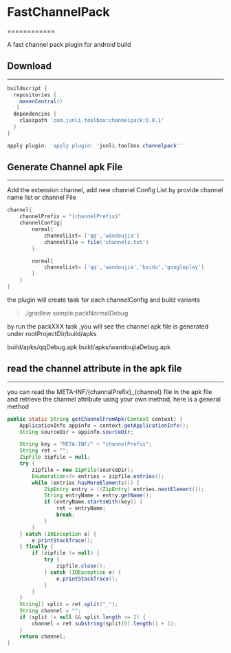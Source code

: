 # FastChannelPack
============

A fast channel pack plugin for android build

## Download
--------

```groovy
buildscript {
  repositories {
    mavenCentral()
   }
  dependencies {
    classpath 'com.junli.toolbox:channelpack:0.0.1'
  }
}

apply plugin: 'apply plugin: 'junli.toolbox.channelpack''

```

## Generate Channel apk File
--------

Add the extension channel, add new channel Config List by provide channel name list or channel File


```groovy
channel{
    channelPrefix = "{channelPrefix}"
    channelConfig{
        normal{
            channelList= ['qq','wandoujia']
            channelFile = file('channels.txt')
        }

        normal{
            channelList= ['qq','wandoujia','baidu','googleplay']
        }
    }
}

```

the plugin will create task for each channelConfig and build variants

> ./gradlew sample:packNormalDebug


by run the packXXX task ,you will see the channel apk file is generated under rootProjectDir/build/apks

build/apks/qqDebug.apk
build/apks/wandoujiaDebug.apk


## read the channel attribute in the apk file
--------

you can read the META-INF/{channalPrefix}_{channel} file in the apk file and retrieve the
channel attribute using your own method, here is a general method


```java
public static String getChannelFromApk(Context context) {
    ApplicationInfo appinfo = context.getApplicationInfo();
    String sourceDir = appinfo.sourceDir;

    String key = "META-INF/" + "channelPrefix";
    String ret = "";
    ZipFile zipfile = null;
    try {
        zipfile = new ZipFile(sourceDir);
        Enumeration<?> entries = zipfile.entries();
        while (entries.hasMoreElements()) {
            ZipEntry entry = ((ZipEntry) entries.nextElement());
            String entryName = entry.getName();
            if (entryName.startsWith(key)) {
                ret = entryName;
                break;
            }
        }
    } catch (IOException e) {
        e.printStackTrace();
    } finally {
        if (zipfile != null) {
            try {
                zipfile.close();
            } catch (IOException e) {
                e.printStackTrace();
            }
        }
    }
    String[] split = ret.split("_");
    String channel = "";
    if (split != null && split.length >= 2) {
        channel = ret.substring(split[0].length() + 1);
    }
    return channel;
}
```

